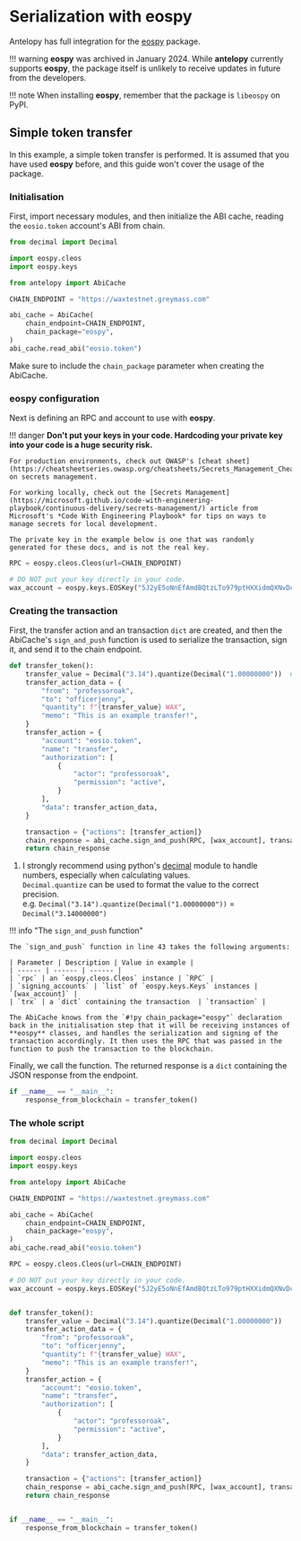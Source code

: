 # Serialization with eospy

Antelopy has full integration for the [eospy](https://github.com/eosnewyork/eospy) package.

!!! warning 
    **eospy** was archived in January 2024. While **antelopy** currently supports **eospy**, the package itself is unlikely to receive updates in future from the developers.


!!! note 
    When installing **eospy**, remember that the package is `libeospy` on PyPI.


## Simple token transfer
In this example, a simple token transfer is performed. It is assumed that you have used **eospy** before, and this guide won't cover the usage of the package.

### Initialisation
First, import necessary modules, and then initialize the ABI cache, reading the `eosio.token` account's ABI from chain.

```py hl_lines="10-14" linenums="1"
from decimal import Decimal

import eospy.cleos
import eospy.keys

from antelopy import AbiCache

CHAIN_ENDPOINT = "https://waxtestnet.greymass.com"

abi_cache = AbiCache(
    chain_endpoint=CHAIN_ENDPOINT,
    chain_package="eospy",
)
abi_cache.read_abi("eosio.token")
```
Make sure to include the `chain_package` parameter when creating the AbiCache.

### eospy configuration

Next is defining an RPC and account to use with **eospy**.

!!! danger
    **Don't put your keys in your code. Hardcoding your private key into your code is a huge security risk.**

    For production environments, check out OWASP's [cheat sheet](https://cheatsheetseries.owasp.org/cheatsheets/Secrets_Management_Cheat_Sheet.html) on secrets management.

    For working locally, check out the [Secrets Management](https://microsoft.github.io/code-with-engineering-playbook/continuous-delivery/secrets-management/) article from Microsoft's *Code With Engineering Playbook* for tips on ways to manage secrets for local development. 

    The private key in the example below is one that was randomly generated for these docs, and is not the real key.

``` py linenums="16"
RPC = eospy.cleos.Cleos(url=CHAIN_ENDPOINT)

# DO NOT put your key directly in your code.
wax_account = eospy.keys.EOSKey("5J2yE5oNnEfAmdBQtzLTo979ptHXXidmQXNvDcAFP9AJVMKnmkb")
```

### Creating the transaction
 
First, the transfer action and an transaction `dict` are created, and then the AbiCache's `sign_and_push` function is used to serialize the transaction, sign it, and send it to the chain endpoint.

``` py hl_lines="22" linenums="22" 
def transfer_token():
    transfer_value = Decimal("3.14").quantize(Decimal("1.00000000"))  # (1)!
    transfer_action_data = {
        "from": "professoroak",
        "to": "officerjenny",
        "quantity": f"{transfer_value} WAX",
        "memo": "This is an example transfer!",
    }
    transfer_action = {
        "account": "eosio.token",
        "name": "transfer",
        "authorization": [
            {
                "actor": "professoroak",
                "permission": "active",
            }
        ],
        "data": transfer_action_data,
    }

    transaction = {"actions": [transfer_action]}
    chain_response = abi_cache.sign_and_push(RPC, [wax_account], transaction)
    return chain_response
```

1. I strongly recommend using python's [decimal](https://docs.python.org/3/library/decimal.html) module to handle numbers, especially when calculating values.  
`Decimal.quantize` can be used to format the value to the correct precision.  
e.g. `Decimal("3.14").quantize(Decimal("1.00000000"))` = `Decimal("3.14000000")`


!!! info "The `sign_and_push` function"
    
    
    The `sign_and_push` function in line 43 takes the following arguments:  
    
    | Parameter | Description | Value in example |
    | ------ | ------ | ------ |
    | `rpc` | an `eospy.cleos.Cleos` instance | `RPC` |
    | `signing_accounts` | `list` of `eospy.keys.Keys` instances | `[wax_account]` |
    | `trx` | a `dict` containing the transaction  | `transaction` |
    
    The AbiCache knows from the `#!py chain_package="eospy"` declaration back in the initialisation step that it will be receiving instances of **eospy** classes, and handles the serialization and signing of the transaction accordingly. It then uses the RPC that was passed in the function to push the transaction to the blockchain.
    
Finally, we call the function. The returned response is a `dict` containing the JSON response from the endpoint.

``` py linenums="47"
if __name__ == "__main__":
    response_from_blockchain = transfer_token()
```

### The whole script

``` py linenums="1"
from decimal import Decimal

import eospy.cleos
import eospy.keys

from antelopy import AbiCache

CHAIN_ENDPOINT = "https://waxtestnet.greymass.com"

abi_cache = AbiCache(
    chain_endpoint=CHAIN_ENDPOINT,
    chain_package="eospy",
)
abi_cache.read_abi("eosio.token")

RPC = eospy.cleos.Cleos(url=CHAIN_ENDPOINT)

# DO NOT put your key directly in your code.
wax_account = eospy.keys.EOSKey("5J2yE5oNnEfAmdBQtzLTo979ptHXXidmQXNvDcAFP9AJVMKnmkb")


def transfer_token():
    transfer_value = Decimal("3.14").quantize(Decimal("1.00000000"))
    transfer_action_data = {
        "from": "professoroak",
        "to": "officerjenny",
        "quantity": f"{transfer_value} WAX",
        "memo": "This is an example transfer!",
    }
    transfer_action = {
        "account": "eosio.token",
        "name": "transfer",
        "authorization": [
            {
                "actor": "professoroak",
                "permission": "active",
            }
        ],
        "data": transfer_action_data,
    }

    transaction = {"actions": [transfer_action]}
    chain_response = abi_cache.sign_and_push(RPC, [wax_account], transaction)
    return chain_response


if __name__ == "__main__":
    response_from_blockchain = transfer_token()
```